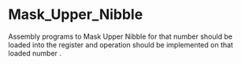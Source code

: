 # Mask_Upper_Nibble
Assembly programs to Mask Upper Nibble for that number should be loaded into the register and operation should be implemented on that loaded number .
